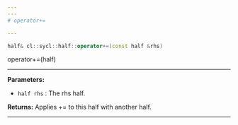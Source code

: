 ```yaml
---
---
# operator+=

---
```


```cpp
half& cl::sycl::half::operator+=(const half &rhs)
```


operator+=(half) 


---
**Parameters:**

 - `half rhs`
: The rhs half. 

**Returns:** Applies += to this half with another half. 

---
